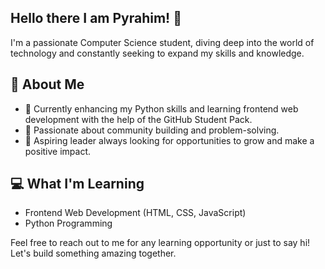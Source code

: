 ## Hello there I am Pyrahim! 👋


I'm a passionate Computer Science student, diving deep into the world of technology and constantly seeking to expand my skills and knowledge.

## 🚀 About Me

- 🌱 Currently enhancing my Python skills and learning frontend web development with the help of the GitHub Student Pack.
- 🤝 Passionate about community building and problem-solving.
- 🎯 Aspiring leader always looking for opportunities to grow and make a positive impact.

## 💻 What I'm Learning

- Frontend Web Development (HTML, CSS, JavaScript)
- Python Programming


Feel free to reach out to me for any learning opportunity or just to say hi! Let's build something amazing together.

<!--
**Ufidtech/Ufidtech** is a ✨ _special_ ✨ repository because its `README.md` (this file) appears on your GitHub profile.

Here are some ideas to get you started:

- 🔭 I’m currently working on ...
- 🌱 I’m currently learning ...
- 👯 I’m looking to collaborate on ...
- 🤔 I’m looking for help with ...
- 💬 Ask me about ...
- 📫 How to reach me: ...
- 😄 Pronouns: ...
- ⚡ Fun fact: ...
-->
